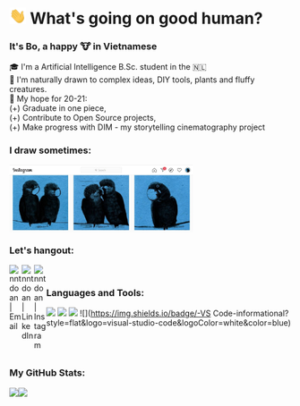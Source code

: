 # <img src="https://github.com/nntdoan/nntdoan/blob/Main/img/wave.gif" width="30px"> What's going on good human? 

### It's Bo, a happy 🐮 in Vietnamese
🎓 I'm a Artificial Intelligence B.Sc. student in the :netherlands: <br />
👀 I'm naturally drawn to complex ideas, DIY tools, plants and fluffy creatures. <br />
💙 My hope for 20-21: <br />
    (+) Graduate in one piece, <br />
    (+) Contribute to Open Source projects, <br />
    (+) Make progress with DIM - my storytelling cinematography project

### I draw sometimes:
<!-- <div style="max-width: 50vw;"> -->
<img align="center" width="65%" alt="bodhinfinity" src="https://github.com/nntdoan/nntdoan/blob/Main/img/PostedDrawings.jpg" />
<!-- </div> -->

### Let's hangout:

<!--TOADD [<img align="left" alt="codeSTACKr | YouTube" width="22px" src="https://cdn.jsdelivr.net/npm/simple-icons@v3/icons/youtube.svg" />][youtube] -->
[<img align="left" alt="nntdoan | Email" width="22px" src="https://cdn.jsdelivr.net/npm/simple-icons@v3/icons/gmail.svg" />][email]
[<img align="left" alt="nntdoan | LinkedIn" width="22px" src="https://cdn.jsdelivr.net/npm/simple-icons@v3/icons/linkedin.svg" />][linkedin]
[<img align="left" alt="nntdoan | Instagram" width="22px" src="https://cdn.jsdelivr.net/npm/simple-icons@v3/icons/instagram.svg" />][instagram]

<br />


### Languages and Tools:
![](https://img.shields.io/badge/-Python-informational?style=flat&logo=python&logoColor=white&color=blue)
![](https://img.shields.io/badge/-C++-informational?style=flat&logo=c%2B%2B&logoColor=white&color=blue)
![](https://img.shields.io/badge/-C++-informational?style=flat&logo=sql&logoColor=white&color=blue)
![](https://img.shields.io/badge/-VS Code-informational?style=flat&logo=visual-studio-code&logoColor=white&color=blue)


<!-- Alternative way to to it -->
<!-- <img align="left" alt="Python" src="https://raw.githubusercontent.com/github/explore/80688e429a7d4ef2fca1e82350fe8e3517d3494d/topics/python/python.png" height="20" >  -->
<!-- <img align="left" alt="cpp" src="https://raw.githubusercontent.com/github/explore/80688e429a7d4ef2fca1e82350fe8e3517d3494d/topics/cpp/cpp.png" height="20"> -->
<!-- <img align="left" alt="SQL" width="26px" src="https://raw.githubusercontent.com/github/explore/80688e429a7d4ef2fca1e82350fe8e3517d3494d/topics/sql/sql.png" height="20"/> -->
<!-- <img align="left" alt="HTML5" width="26px" src="https://raw.githubusercontent.com/github/explore/80688e429a7d4ef2fca1e82350fe8e3517d3494d/topics/html/html.png" height="20"/> -->
<!-- <img align="left" alt="CSS3" width="26px" src="https://raw.githubusercontent.com/github/explore/80688e429a7d4ef2fca1e82350fe8e3517d3494d/topics/css/css.png" height="20"/> -->
<!-- <img align="left" alt="Visual Studio Code" width="26px" src="https://raw.githubusercontent.com/github/explore/80688e429a7d4ef2fca1e82350fe8e3517d3494d/topics/visual-studio-code/visual-studio-code.png" height="20"/> -->


<br />
<br />


<!-- ### 📕 Latest Blog Posts -->
<!-- To add later -->
<!-- BLOG-POST-LIST:END -->


### My GitHub Stats:
<div>
<a href="https://readme-stats-cfgj2cxdy.vercel.app/api?username=nntdoan&count_private=true&show_icons=true&theme=gotham">
  <img  align="left" src="https://readme-stats-cfgj2cxdy.vercel.app/api?username=nntdoan&count_private=true&show_icons=true&theme=gotham" />
</a>
<a href="https://readme-stats-cfgj2cxdy.vercel.app/api/top-langs/?username=nntdoan&hide=r&theme=gotham&layout=compact"> 
  <img align="left" src="https://readme-stats-cfgj2cxdy.vercel.app/api/top-langs/?username=nntdoan&hide=r&theme=gotham&layout=compact)" />
</a>
</div>


<!-- [youtube]: To add later... -->
[email]: mailto:ngoc.n.t.doan@gmail.com
[instagram]: https://www.instagram.com/bodhinfinity/
[linkedin]: https://www.linkedin.com/in/nnt-doan/
